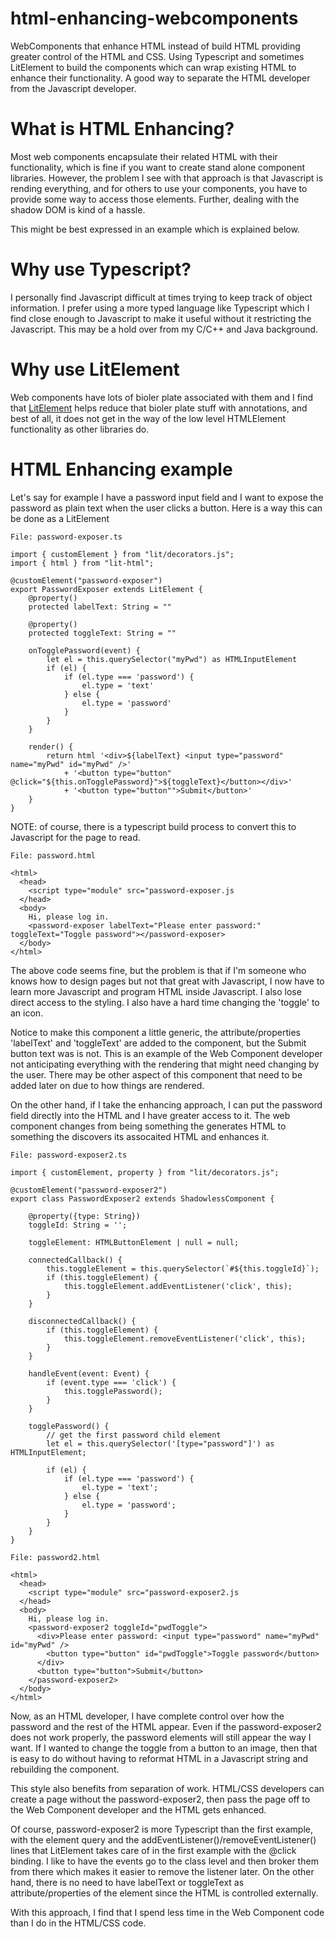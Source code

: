 # html-enhancing-webcomponents

WebComponents that enhance HTML instead of build HTML providing greater control of the HTML and CSS. Using Typescript and sometimes LitElement to build the components which can wrap existing HTML to enhance their functionality. A good way to separate the HTML developer from the Javascript developer.


# What is HTML Enhancing?

Most web components encapsulate their related HTML with their functionality, which is fine if you want to create stand alone component libraries.
However, the problem I see with that approach is that Javascript is rending everything, and for others to use your components, you have to provide
some way to access those elements. Further, dealing with the shadow DOM is kind of a hassle.

This might be best expressed in an example which is explained below.


# Why use Typescript?

I personally find Javascript difficult at times trying to keep track of object information. I prefer using a more typed language like Typescript
which I find close enough to Javascript to make it useful without it restricting the Javascript. This may be a hold over from my C/C++ and Java
background.


# Why use LitElement

Web components have lots of bioler plate associated with them and I find that [LitElement](https://lit.dev) helps reduce that bioler plate
stuff with annotations, and best of all, it does not get in the way of the low level HTMLElement functionality as other libraries do.

# HTML Enhancing example

Let's say for example I have a password input field and I want to expose the password as plain text when the user clicks a button.
Here is a way this can be done as a LitElement

```
File: password-exposer.ts

import { customElement } from "lit/decorators.js";
import { html } from "lit-html";

@customElement("password-exposer")
export PasswordExposer extends LitElement {
    @property()
    protected labelText: String = ""

    @property()
    protected toggleText: String = ""

    onTogglePassword(event) {
        let el = this.querySelector("myPwd") as HTMLInputElement
        if (el) {
            if (el.type === 'password') {
                el.type = 'text'
            } else {
                el.type = 'password'
            }
        }
    }

    render() {
        return html '<div>${labelText} <input type="password" name="myPwd" id="myPwd" />'
            + '<button type="button" @click="${this.onTogglePassword}">${toggleText}</button></div>'
            + '<button type="button"">Submit</button>'
    }
}
```

NOTE: of course, there is a typescript build process to convert this to Javascript for the page to read.

```
File: password.html

<html>
  <head>
    <script type="module" src="password-exposer.js
  </head>
  <body>
    Hi, please log in.
    <password-exposer labelText="Please enter password:" toggleText="Toggle password"></password-exposer>
  </body>
</html>
```

The above code seems fine, but the problem is that if I'm someone who knows how to design pages but not that great with 
Javascript, I now have to learn more Javascript and program HTML inside Javascript. I also lose direct access to the 
styling. I also have a hard time changing the 'toggle' to an icon.

Notice to make this component a little generic, the attribute/properties 'labelText' and 'toggleText' are added to the component, but
the Submit button text was is not. This is an example of the Web Component developer not anticipating everything with the rendering
that might need changing by the user. There may be other aspect of this component that need to be added later on due to how things
are rendered.

On the other hand, if I take the enhancing approach, I can put the password field directly into the HTML and I have greater access to
it. The web component changes from being something the generates HTML to something the discovers its assocaited HTML and enhances it.

```
File: password-exposer2.ts

import { customElement, property } from "lit/decorators.js";

@customElement("password-exposer2")
export class PasswordExposer2 extends ShadowlessComponent {

    @property({type: String})
    toggleId: String = '';

    toggleElement: HTMLButtonElement | null = null;

    connectedCallback() {
        this.toggleElement = this.querySelector(`#${this.toggleId}`);
        if (this.toggleElement) {
            this.toggleElement.addEventListener('click', this);
        }
    }

    disconnectedCallback() {
        if (this.toggleElement) {
            this.toggleElement.removeEventListener('click', this);
        }
    }

    handleEvent(event: Event) {
        if (event.type === 'click') {
            this.togglePassword();
        }
    }

    togglePassword() {
        // get the first password child element
        let el = this.querySelector('[type="password"]') as HTMLInputElement;

        if (el) {
            if (el.type === 'password') {
                el.type = 'text';
            } else {
                el.type = 'password';
            }
        }
    }
}
```

```
File: password2.html

<html>
  <head>
    <script type="module" src="password-exposer2.js
  </head>
  <body>
    Hi, please log in.
    <password-exposer2 toggleId="pwdToggle">
      <div>Please enter password: <input type="password" name="myPwd" id="myPwd" />
        <button type="button" id="pwdToggle">Toggle password</button>
      </div>
      <button type="button">Submit</button>
    </password-exposer2>
  </body>
</html>
```

Now, as an HTML developer, I have complete control over how the password and the rest of the HTML appear. Even if the password-exposer2 does
not work properly, the password elements will still appear the way I want. If I wanted to change the toggle from a button to an image, then 
that is easy to do without having to reformat HTML in a Javascript string and rebuilding the component.

This style also benefits from separation of work. HTML/CSS developers can create a page without the password-exposer2, then pass the page off
to the Web Component developer and the HTML gets enhanced.

Of course, password-exposer2 is more Typescript than the first example, with the element query and the addEventListener()/removeEventListener()
lines that LitElement takes care of in the first example with the @click binding. I like to have the events go to the class level and then broker
them from there which makes it easier to remove the listener later. On the other hand, there is no need to have labelText or toggleText as
attribute/properties of the element since the HTML is controlled externally.

With this approach, I find that I spend less time in the Web Component code than I do in the HTML/CSS code.



